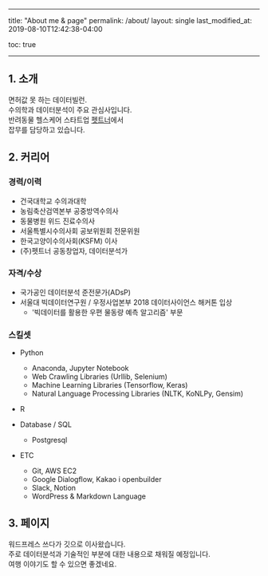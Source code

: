 ﻿---

title: "About me & page"
permalink: /about/
layout: single
last_modified_at: 2019-08-10T12:42:38-04:00

toc: true

---

## 1. 소개

면허값 못 하는 데이터빌런.<br>
수의학과 데이터분석이 주요 관심사입니다. <br>
반려동물 헬스케어 스타트업 [펫트너](https://app.petner.kr)에서 <br>
잡무를 담당하고 있습니다.


## 2. 커리어

### 경력/이력

 - 건국대학교 수의과대학
 - 농림축산검역본부 공중방역수의사
 - 동물병원 위드 진료수의사
 - 서울특별시수의사회 공보위원회 전문위원
 - 한국고양이수의사회(KSFM) 이사
 - (주)펫트너 공동창업자, 데이터분석가

### 자격/수상

 - 국가공인 데이터분석 준전문가(ADsP)
 - 서울대 빅데이터연구원 / 우정사업본부 2018 데이터사이언스 해커톤 입상
   - '빅데이터를 활용한 우편 물동량 예측 알고리즘' 부문

### 스킬셋

 - Python
   - Anaconda, Jupyter Notebook
   - Web Crawling Libraries (Urllib, Selenium)
   - Machine Learning Libraries (Tensorflow, Keras)
   - Natural Language Processing Libraries (NLTK, KoNLPy, Gensim)
   
 - R
 
 - Database / SQL
   - Postgresql
   
 - ETC
   - Git, AWS EC2
   - Google Dialogflow, Kakao i openbuilder
   - Slack, Notion
   - WordPress & Markdown Language

## 3. 페이지

워드프레스 쓰다가 깃으로 이사왔습니다.<br>
주로 데이터분석과 기술적인 부분에 대한 내용으로 채워질 예정입니다.<br>
여행 이야기도 할 수 있으면 좋겠네요.
